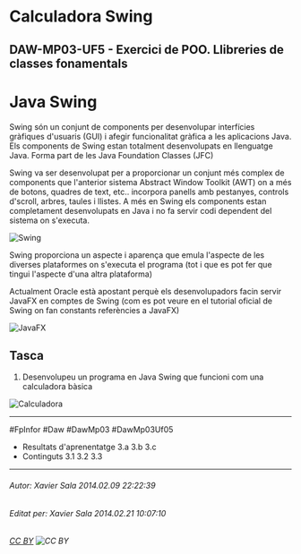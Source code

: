 # Calculadora Swing
## DAW-MP03-UF5 - Exercici de POO. Llibreries de classes fonamentals
Java Swing
================
Swing són un conjunt de components per desenvolupar interfícies gràfiques d'usuaris (GUI) i afegir funcionalitat gràfica a les aplicacions Java. Els components de Swing estan totalment desenvolupats en llenguatge Java. Forma part de les Java Foundation Classes (JFC)

Swing va ser desenvolupat per a proporcionar un conjunt més complex de components que l'anterior sistema Abstract Window Toolkit (AWT) on a més de botons, quadres de text, etc.. incorpora panells amb pestanyes, controls d'scroll, arbres, taules i llistes. A més en Swing els components estan completament desenvolupats en Java i no fa servir codi dependent del sistema on s'executa. 

![Swing](http://imagizer.imageshack.us/v2/800x600q90/593/g5a2.png "Swing en Fedora")

Swing proporciona un aspecte i aparença que emula l'aspecte de les diverses plataformes on s'executa el programa (tot i que es pot fer que tingui l'aspecte d'una altra plataforma)

Actualment Oracle està apostant perquè els desenvolupadors facin servir JavaFX en comptes de Swing (com es pot veure en el tutorial oficial de Swing on fan constants referències a JavaFX)

![JavaFX](http://imageshack.com/a/img196/3276/qsrl.png "JavaFX")

Tasca
-------------------------
1. Desenvolupeu un programa en Java Swing que funcioni com una calculadora bàsica

![Calculadora](http://imageshack.com/a/img835/5513/zml4.png "Calculadora")


---

#FpInfor #Daw #DawMp03 #DawMp03Uf05

* Resultats d'aprenentatge 3.a 3.b 3.c
* Continguts 3.1 3.2 3.3 
---

###### Autor: Xavier Sala 2014.02.09 22:22:39
###### Editat per: Xavier Sala 2014.02.21 10:07:10
###### [CC BY](https://creativecommons.org/licenses/by/4.0/) ![CC BY](https://licensebuttons.net/l/by/3.0/80x15.png)
